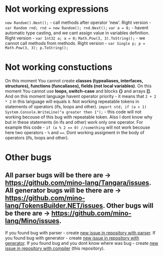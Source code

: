# Not working expressions
`new Random().Next();` - call methods after operator 'new'. Right version - `var Random rnd; rnd = new Random(); rnd.Next();`
`var a = 0;` - havent automatic type casting, and we cant assign value in variables definition. Right version - `var Int32 a; a = 0;`
`Math.Pow(3, 3).ToString();` - we cannot call methods from methods. Right version - `var Single p; p = Math.Pow(3, 3); p.ToString();`
# Not working constuctions
On this moment You cannot create **classes (typealiases, interfaces, structures), functions (funcaliases), fields (not local variables)**. On this moment You cannot use **loops, switch-case** and blocks **{}** and arrays **[]**. And on this moment language havent operator priority - it means that `2 + 2 * 2` in this language will equals `8`. Not working repeatable tokens in statements of operators (ifs, loops and other). `import std; if (a > 1) System.Console.WriteLine("a greater then 1");` - this code will not working becouse of this bug with repeatable token. Also I dont know why but in these statements (in ifs and other) work only one operator. For example this code - `if (a % 2 == 0) //something` will not work becouse here two operators - `%` and `==`. Dont working assigment in the body of operators (ifs, loops and other).
# Other bugs
All parser bugs will be there are -> https://github.com/mino-lang/Tangara/issues. All generator bugs will be there are -> https://github.com/mino-lang/TokensBuilder.NET/issues. Other bugs will be there are -> https://github.com/mino-lang/Mino/issues.
---
If you found bug with parser - create [new issue in repository with parser](https://github.com/mino-lang/Tangara/issues/new).
If you found bug with generator - create [new issue in repository with generator](https://github.com/mino-lang/TokensBuilder.NET/issues/new).
If you found bug and you dont know where was bug - create [new issue in repository with compiler](https://github.com/mino-lang/Mino/issues/new) (this repository).
